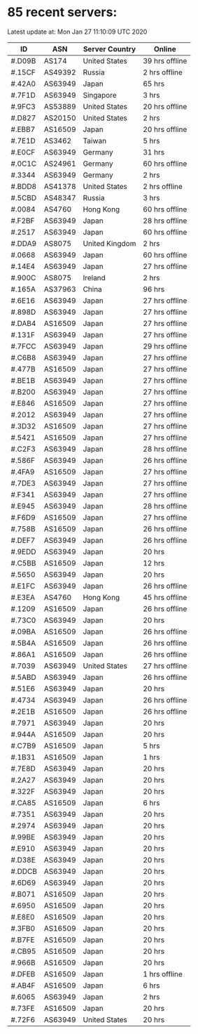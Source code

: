 # 85 recent servers:

Latest update at: Mon Jan 27 11:10:09 UTC 2020

| ID | ASN | Server Country | Online |
| -- | --- | -------------- | ------ |
| #.D09B | AS174 | United States | 39 hrs offline |
| #.15CF | AS49392 | Russia | 2 hrs offline |
| #.42A0 | AS63949 | Japan | 65 hrs |
| #.7F1D | AS63949 | Singapore | 3 hrs |
| #.9FC3 | AS53889 | United States | 20 hrs offline |
| #.D827 | AS20150 | United States | 2 hrs |
| #.EBB7 | AS16509 | Japan | 20 hrs offline |
| #.7E1D | AS3462 | Taiwan | 5 hrs |
| #.E0CF | AS63949 | Germany | 31 hrs |
| #.0C1C | AS24961 | Germany | 60 hrs offline |
| #.3344 | AS63949 | Germany | 2 hrs |
| #.BDD8 | AS41378 | United States | 2 hrs offline |
| #.5CBD | AS48347 | Russia | 3 hrs |
| #.0084 | AS4760 | Hong Kong | 60 hrs offline |
| #.F2BF | AS63949 | Japan | 28 hrs offline |
| #.2517 | AS63949 | Japan | 60 hrs offline |
| #.DDA9 | AS8075 | United Kingdom | 2 hrs |
| #.0668 | AS63949 | Japan | 60 hrs offline |
| #.14E4 | AS63949 | Japan | 27 hrs offline |
| #.900C | AS8075 | Ireland | 2 hrs |
| #.165A | AS37963 | China | 96 hrs |
| #.6E16 | AS63949 | Japan | 27 hrs offline |
| #.898D | AS63949 | Japan | 27 hrs offline |
| #.DAB4 | AS16509 | Japan | 27 hrs offline |
| #.131F | AS63949 | Japan | 27 hrs offline |
| #.7FCC | AS63949 | Japan | 29 hrs offline |
| #.C6B8 | AS63949 | Japan | 27 hrs offline |
| #.477B | AS16509 | Japan | 27 hrs offline |
| #.BE1B | AS63949 | Japan | 27 hrs offline |
| #.B200 | AS63949 | Japan | 27 hrs offline |
| #.E846 | AS16509 | Japan | 27 hrs offline |
| #.2012 | AS63949 | Japan | 27 hrs offline |
| #.3D32 | AS16509 | Japan | 27 hrs offline |
| #.5421 | AS16509 | Japan | 27 hrs offline |
| #.C2F3 | AS63949 | Japan | 28 hrs offline |
| #.586F | AS63949 | Japan | 26 hrs offline |
| #.4FA9 | AS16509 | Japan | 27 hrs offline |
| #.7DE3 | AS63949 | Japan | 27 hrs offline |
| #.F341 | AS63949 | Japan | 27 hrs offline |
| #.E945 | AS63949 | Japan | 28 hrs offline |
| #.F6D9 | AS16509 | Japan | 27 hrs offline |
| #.758B | AS16509 | Japan | 26 hrs offline |
| #.DEF7 | AS63949 | Japan | 26 hrs offline |
| #.9EDD | AS63949 | Japan | 20 hrs |
| #.C5BB | AS16509 | Japan | 12 hrs |
| #.5650 | AS63949 | Japan | 20 hrs |
| #.E1FC | AS63949 | Japan | 26 hrs offline |
| #.E3EA | AS4760 | Hong Kong | 45 hrs offline |
| #.1209 | AS16509 | Japan | 26 hrs offline |
| #.73C0 | AS63949 | Japan | 20 hrs |
| #.09BA | AS16509 | Japan | 26 hrs offline |
| #.5B4A | AS16509 | Japan | 26 hrs offline |
| #.86A1 | AS16509 | Japan | 26 hrs offline |
| #.7039 | AS63949 | United States | 27 hrs offline |
| #.5ABD | AS63949 | Japan | 26 hrs offline |
| #.51E6 | AS63949 | Japan | 20 hrs |
| #.4734 | AS63949 | Japan | 26 hrs offline |
| #.2E1B | AS16509 | Japan | 26 hrs offline |
| #.7971 | AS63949 | Japan | 20 hrs |
| #.944A | AS16509 | Japan | 20 hrs |
| #.C7B9 | AS16509 | Japan | 5 hrs |
| #.1B31 | AS16509 | Japan | 1 hrs |
| #.7E8D | AS63949 | Japan | 20 hrs |
| #.2A27 | AS63949 | Japan | 20 hrs |
| #.322F | AS63949 | Japan | 20 hrs |
| #.CA85 | AS16509 | Japan | 6 hrs |
| #.7351 | AS63949 | Japan | 20 hrs |
| #.2974 | AS63949 | Japan | 20 hrs |
| #.99BE | AS63949 | Japan | 20 hrs |
| #.E910 | AS63949 | Japan | 20 hrs |
| #.D38E | AS63949 | Japan | 20 hrs |
| #.DDCB | AS63949 | Japan | 20 hrs |
| #.6D69 | AS63949 | Japan | 20 hrs |
| #.B071 | AS16509 | Japan | 20 hrs |
| #.6950 | AS16509 | Japan | 20 hrs |
| #.E8E0 | AS16509 | Japan | 20 hrs |
| #.3FB0 | AS16509 | Japan | 20 hrs |
| #.B7FE | AS16509 | Japan | 20 hrs |
| #.CB95 | AS16509 | Japan | 20 hrs |
| #.966B | AS16509 | Japan | 20 hrs |
| #.DFEB | AS16509 | Japan | 1 hrs offline |
| #.AB4F | AS16509 | Japan | 6 hrs |
| #.6065 | AS63949 | Japan | 2 hrs |
| #.73FE | AS16509 | Japan | 20 hrs |
| #.72F6 | AS63949 | United States | 20 hrs |

